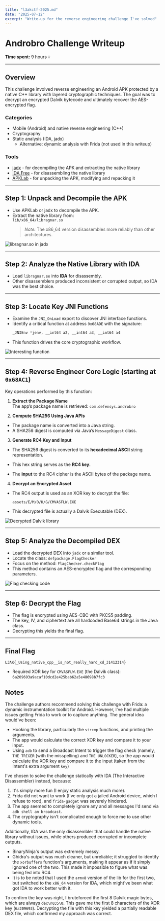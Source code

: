 ```yaml
---
title: "l3akctf-2025.md"
date: "2025-07-12"
excerpt: "Write-up for the reverse engineering challenge I've solved"
---
```


# Androbro Challenge Writeup

**Time spent:** 9 hours 💀

---

## Overview

This challenge involved reverse engineering an Android APK protected by a native C++ library with layered cryptographic techniques. The goal was to decrypt an encrypted Dalvik bytecode and ultimately recover the AES-encrypted flag.

### Categories

- Mobile (Android) and native reverse engineering (C++)
- Cryptography
- Static analysis (IDA, jadx)
  - Alternative: dynamic analysis with Frida (not used in this writeup)

### Tools

- [jadx](https://github.com/skylot/jadx) - for decompiling the APK and extracting the native library
- [IDA Free](https://hex-rays.com/ida-free) - for disassembling the native library
- [APKLab](https://github.com/APKLab/APKLab) - for unpacking the APK, modifying and repacking it

---

## Step 1: Unpack and Decompile the APK

- Use APKLab or jadx to decompile the APK.
- Extract the native library from:  
  `lib/x86_64/libragnar.so`  
  > *Note:* The x86_64 version disassembles more reliably than other architectures.

![libragnar.so in jadx](/posts/l3akctf-2025/libragnar.png)

---

## Step 2: Analyze the Native Library with IDA

- Load `libragnar.so` into **IDA** for disassembly. 
- Other disassemblers produced inconsistent or corrupted output, so IDA was the best choice.

---

## Step 3: Locate Key JNI Functions

- Examine the `JNI_OnLoad` export to discover JNI interface functions.
- Identify a critical function at address `0x68ADE` with the signature:  
  ```c
  _JNIEnv *jenv, __int64 a2, __int64 a3, __int64 a4
  ```
- This function drives the core cryptographic workflow.

![Interesting function](/posts/l3akctf-2025/jni-rev.png)

---

## Step 4: Reverse Engineer Core Logic (starting at `0x68AC1`)

Key operations performed by this function:

1. **Extract the Package Name**  
  The app’s package name is retrieved: `com.defensys.androbro`

2. **Compute SHA256 Using Java APIs**  

- The package name is converted into a Java string.  
- A SHA256 digest is computed via Java’s `MessageDigest` class.

3. **Generate RC4 Key and Input**  

- The SHA256 digest is converted to its **hexadecimal ASCII** string representation.  

- This hex string serves as the **RC4 key**.  
- The **input** to the RC4 cipher is the ASCII bytes of the package name.

4. **Decrypt an Encrypted Asset**  

- The RC4 output is used as an XOR key to decrypt the file:  

  ```raw
  assets/E/M/O/H/G/CMVASFLW.EXE
  ```

- This decrypted file is actually a Dalvik Executable (DEX).

![Decrypted Dalvik library](/posts/l3akctf-2025/decrypted-dex.png)

---

## Step 5: Analyze the Decompiled DEX

- Load the decrypted DEX into `jadx` or a similar tool.  
- Locate the class: `defpackage.FlagChecker`
- Focus on the method: `FlagChecker.checkFlag`
- This method contains an AES-encrypted flag and the corresponding parameters.

![Flag checking code](/posts/l3akctf-2025/flag-checker.png)

---

## Step 6: Decrypt the Flag

- The flag is encrypted using AES-CBC with PKCS5 padding.
- The key, IV, and ciphertext are all hardcoded Base64 strings in the Java class.
- Decrypting this yields the final flag.

---

## Final Flag

`L3AK{_Using_native_cpp__is_not_really_hard_xd_31412314}`

- Required XOR key for `CMVASFLW.EXE` (the Dalvik class): `6a209693a9acaf10dcd2e425bab62a5e48698b7fc3`

## Notes

The challenge authors recommend solving this challenge with Frida: a dynamic instrumentation toolkit for Android. However, I've had multiple issues getting Frida to work or to capture anything. The general idea would've been:

- Hooking the library, particularly the `strcmp` functions, and printing the arguments.
- The app would calculate the correct XOR key and compare it to your input.
- Using `adb` to send a Broadcast Intent to trigger the flag check (namely, `THE_TRIGER` (with the misspelling) and `THE_UNLOCKER`), so the app would calculate the XOR key and compare it to the input (taken from the Intent's extra argument `key`)

I've chosen to solve the challenge statically with IDA (The Interactive Disassembler) instead, because:

1. It's simply more fun (I enjoy static analysis much more).
2. Frida did not want to work (I've only got a jailed Android device, which I refuse to root), and `frida-gadget` was severely hindered.
3. The app seemed to completely ignore any and all messages I'd send via `adb shell am broadcast`.
4. The cryptography isn't complicated enough to force me to use other dynamic tools.

Additionally, IDA was the only disassembler that could handle the native library without issues, while others produced corrupted or incomplete outputs.

- BinaryNinja's output was extremely messy.
- Ghidra's output was much cleaner, but unreliable; it struggled to identify the `xorbuffers` function's arguments, making it appear as if it simply ignored one of the two. This made it impossible to figure what was being fed into RC4.
- It is to be noted that I used the `armv8` version of the lib for the first two, but switched to the `x86_64` version for IDA, which might've been what got IDA to work better with it.

To confirm the key was right, I bruteforced the first 8 Dalvik magic bytes, which are always `dex\n035\0`. This gave me the first 8 characters of the XOR key (`6a209693`). Decrypting the file with this key yielded a partially readable DEX file, which confirmed my approach was correct.
